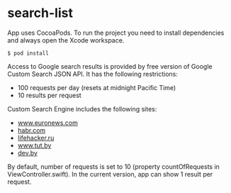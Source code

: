 # search-list
App uses CocoaPods. To run the project you need to install dependencies and always open the Xcode workspace.
```
$ pod install
```
Access to Google search results is provided by free version of Google Custom Search JSON API. It has the following restrictions:

- 100 requests per day (resets at midnight Pacific Time)
- 10 results per request

Custom Search Engine includes the following sites:

- www.euronews.com
- [habr.com](https://habr.com/ru)
- [lifehacker.ru](https://lifehacker.ru)
- www.tut.by
- [dev.by](https://dev.by)

By default, number of requests is set to 10 (property countOfRequests in ViewController.swift). In the current version, app can show 1 result per request.
